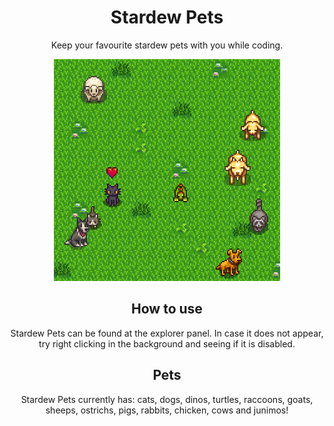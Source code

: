 <div align='center'>

# Stardew Pets

Keep your favourite stardew pets with you while coding.

![alt text](https://raw.githubusercontent.com/BOTPanzer/Stardew-Pets/main/pets.png)

## How to use

Stardew Pets can be found at the explorer panel. In case it does not appear, try right clicking in the background and seeing if it is disabled.

## Pets

Stardew Pets currently has: cats, dogs, dinos, turtles, raccoons, goats, sheeps, ostrichs, pigs, rabbits, chicken, cows and junimos!

</div>